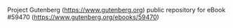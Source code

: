 Project Gutenberg (https://www.gutenberg.org) public repository for
eBook #59470 (https://www.gutenberg.org/ebooks/59470)
